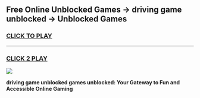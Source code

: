 
## Free Online Unblocked Games → driving game unblocked → Unblocked Games
<h3>
<a href="https://premium.freeplayer.one?title=driving_game_unblocked&ref=21F">CLICK TO PLAY</a></h3>
<hr>

<h3>
<a href="https://premium.freeplayer.one?title=driving_game_unblocked&ref=21F">CLICK 2 PLAY</a>
  
</h3>

<a href="https://premium.freeplayer.one?title=driving_game_unblocked&ref=21F/"><img src="https://clearcache.store/games.png"></a>


**driving game unblocked games unblocked: Your Gateway to Fun and Accessible Online Gaming**
